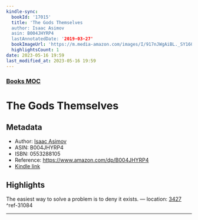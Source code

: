 ```yaml
---
kindle-sync:
  bookId: '17015'
  title: 'The Gods Themselves
  author: Isaac Asimov
  asin: B004JHYRP4
  lastAnnotatedDate: '2019-03-27'
  bookImageUrl: 'https://m.media-amazon.com/images/I/917nJWgAiBL._SY160.jpg'
  highlightsCount: 1
date: 2023-05-16 19:59
last_modified_at: 2023-05-16 19:59
---
```

### [Books MOC](Books%20MOC.md)

# The Gods Themselves

## Metadata
* Author: [Isaac Asimov](https://www.amazon.comundefined)
* ASIN: B004JHYRP4
* ISBN: 0553288105
* Reference: https://www.amazon.com/dp/B004JHYRP4
* [Kindle link](kindle://book?action=open&asin=B004JHYRP4)

## Highlights
The easiest way to solve a problem is to deny it exists. — location: [3427](kindle://book?action=open&asin=B004JHYRP4&location=3427) ^ref-31084

---
